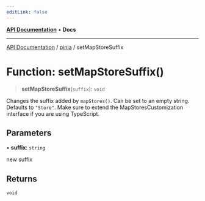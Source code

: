 ```yaml
---
editLink: false
---
```


[**API Documentation**](../../index.md) • **Docs**

***

[API Documentation](../../index.md) / [pinia](../index.md) / setMapStoreSuffix

# Function: setMapStoreSuffix()

> **setMapStoreSuffix**(`suffix`): `void`

Changes the suffix added by `mapStores()`. Can be set to an empty string.
Defaults to `"Store"`. Make sure to extend the MapStoresCustomization
interface if you are using TypeScript.

## Parameters

• **suffix**: `string`

new suffix

## Returns

`void`
